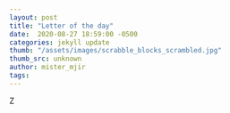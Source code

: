 ```yaml
---
layout: post
title: "Letter of the day"
date:  2020-08-27 18:59:00 -0500
categories: jekyll update
thumb: "/assets/images/scrabble_blocks_scrambled.jpg"
thumb_src: unknown
author: mister_mjir
tags:
---
```


Z
